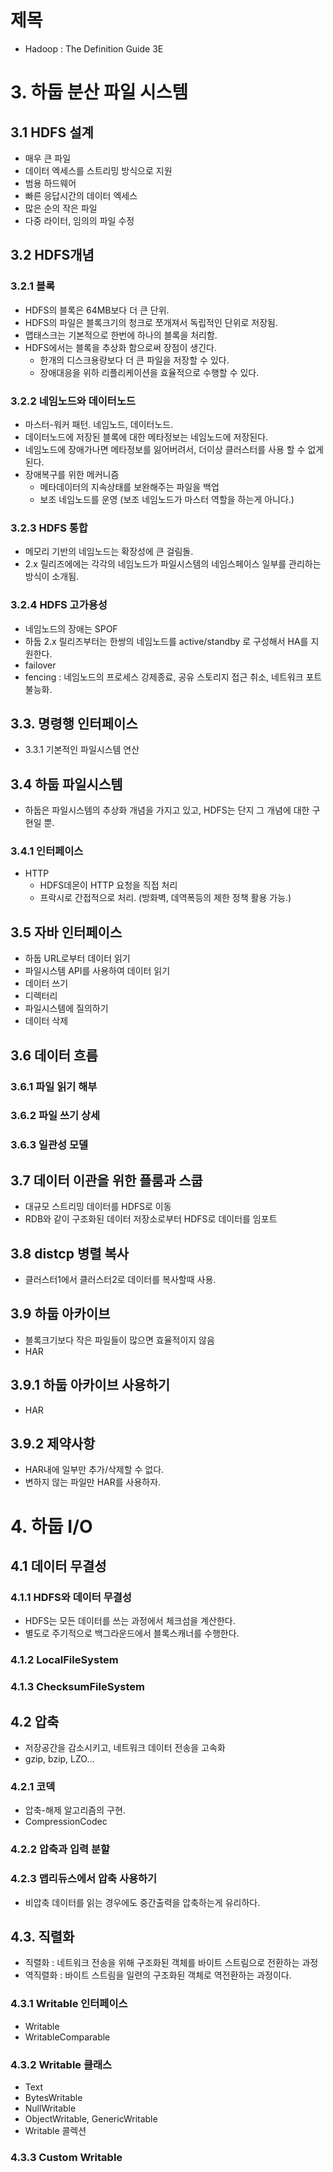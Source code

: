 # 제목 
- Hadoop : The Definition Guide 3E

# 3. 하둡 분산 파일 시스템

## 3.1 HDFS 설계 
- 매우 큰 파일
- 데이터 엑세스를 스트리밍 방식으로 지원
- 범용 하드웨어
- 빠른 응답시간의 데이터 엑세스
- 많은 순의 작은 파일
- 다중 라이터, 임의의 파일 수정

## 3.2 HDFS개념

### 3.2.1 블록
- HDFS의 블록은 64MB보다 더 큰 단위.
- HDFS의 파일은 블록크기의 청크로 쪼개져서 독립적인 단위로 저장됨.
- 맵태스크는 기본적으로 한번에 하나의 블록을 처리함.
- HDFS에서는 블록을 추상화 함으로써 장점이 생긴다.
  - 한개의 디스크용량보다 더 큰 파일을 저장할 수 있다.
  - 장애대응을 위하 리플리케이션을 효율적으로 수행할 수 있다.

### 3.2.2 네임노드와 데이터노드
- 마스터-워커 패턴. 네임노드, 데이터노드.
- 데이터노드에 저장된 블록에 대한 메타정보는 네임노드에 저장된다.
- 네임노드에 장애가나면 메타정보를 잃어버려서, 더이상 클러스터를 사용 할 수 없게된다.
- 장애복구를 위한 메커니즘
  - 메타데이터의 지속상태를 보완해주는 파일을 백업
  - 보조 네임노드를 운영 (보조 네임노드가 마스터 역할을 하는게 아니다.)

### 3.2.3 HDFS 통합
- 메모리 기반의 네임노드는 확장성에 큰 걸림돌.
- 2.x 릴리즈에에는 각각의 네임노드가 파일시스템의 네임스페이스 일부를 관리하는 방식이 소개됨.

### 3.2.4 HDFS 고가용성
- 네임노드의 장애는 SPOF
- 하둡 2.x 릴리즈부터는 한쌍의 네임노드를 active/standby 로 구성해서 HA를 지원한다.
- failover
- fencing : 네임노드의 프로세스 강제종료, 공유 스토리지 접근 취소, 네트워크 포트 불능화.

## 3.3. 명령행 인터페이스
- 3.3.1 기본적인 파일시스템 연산

## 3.4 하둡 파일시스템
- 하둡은 파일시스템의 추상화 개념을 가지고 있고, HDFS는 단지 그 개념에 대한 구현일 뿐.

### 3.4.1 인터페이스
- HTTP
  - HDFS데몬이 HTTP 요청을 직접 처리
  - 프락시로 간접적으로 처리. (방화벽, 데역폭등의 제한 정책 활용 가능.)

## 3.5 자바 인터페이스

- 하둡 URL로부터 데이터 읽기
- 파일시스템 API를 사용하여 데이터 읽기
- 데이터 쓰기
- 디렉터리
- 파일시스템에 질의하기
- 데이터 삭제

## 3.6 데이터 흐름

### 3.6.1 파일 읽기 해부

### 3.6.2 파일 쓰기 상세

### 3.6.3 일관성 모델

## 3.7 데이터 이관을 위한 플룸과 스쿱
- 대규모 스트리밍 데이터를 HDFS로 이동
- RDB와 같이 구조화된 데이터 저장소로부터 HDFS로 데이터를 임포트

## 3.8 distcp 병렬 복사
- 클러스터1에서 클러스터2로 데이터를 복사할때 사용.

## 3.9 하둡 아카이브
- 블록크기보다 작은 파일들이 많으면 효율적이지 않음
- HAR

## 3.9.1 하둡 아카이브 사용하기
- HAR

## 3.9.2 제약사항
- HAR내에 일부만 추가/삭제할 수 없다.
- 변하지 않는 파일만 HAR를 사용하자.


# 4. 하둡 I/O

## 4.1 데이터 무결성

### 4.1.1 HDFS와 데이터 무결성
- HDFS는 모든 데이터를 쓰는 과정에서 체크섬을 계산한다.
- 별도로 주기적으로 백그라운드에서 블록스캐너를 수행한다.

### 4.1.2 LocalFileSystem

### 4.1.3 ChecksumFileSystem

## 4.2 압축
- 저장공간을 감소시키고, 네트워크 데이터 전송을 고속화
- gzip, bzip, LZO...

### 4.2.1 코덱
- 압축-해제 알고리즘의 구현.
- CompressionCodec

### 4.2.2 압축과 입력 분할

### 4.2.3 맵리듀스에서 압축 사용하기
- 비압축 데이터를 읽는 경우에도 중간출력을 압축하는게 유리하다.

## 4.3. 직렬화
- 직렬화 : 네트워크 전송을 위해 구조화된 객체를 바이트 스트림으로 전환하는 과정
- 역직렬화 : 바이트 스트림을 일련의 구조화된 객체로 역전환하는 과정이다.

### 4.3.1 Writable 인터페이스
- Writable
- WritableComparable

### 4.3.2 Writable 클래스
- Text
- BytesWritable
- NullWritable
- ObjectWritable, GenericWritable
- Writable 콜렉션

### 4.3.3 Custom Writable

